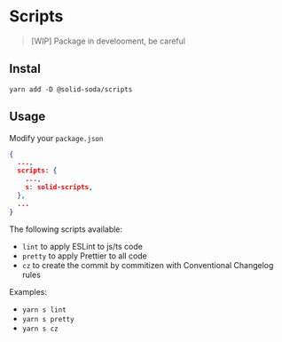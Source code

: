 # Scripts

> [WIP] Package in develooment, be careful

## Instal

`yarn add -D @solid-soda/scripts`

## Usage

Modify your `package.json`
```json
{
  ...,
  scripts: {
    ...,
    s: solid-scripts,
  },
  ...
}
```

The following scripts available:

+ `lint` to apply ESLint to js/ts code
+ `pretty` to apply Prettier to all code
+ `cz` to create the commit by commitizen with Conventional Changelog rules

Examples:

+ `yarn s lint`
+ `yarn s pretty`
+ `yarn s cz`
